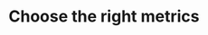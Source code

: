 ---
layout: best-practice
title: "Choose the right metrics"
order: 03
icon: /_includes/climate-icons/Icon-Building.svg
number: "03"
section: Embed in Your Rituals

matter: |
  Understanding the source of your business emissions is
  important to prioritize the most effective pathway to reduce
  emissions. It will also help you to realize the contribution of digital
  technologies to the overall carbon footprint of your operations.

  Since most emissions originate from your supply chain (scope 3),
  measuring them can be challenging as you depend on suppliers
  to provide this information and data points.

  Nonetheless, as you cannot improve what you cannot measure,
  your journey towards sustainability must commence here in order
  to create a more impactful, deliberate, and effective action plan.

do: |
  Connect with the right people: It could be your ESG team,
  sustainable leaders internally, or external providers with,
  ideally, some experience in digital emissions measurement
  Quantify your company’s value chain (scope 1, 2 and 3) carbon
  emissions and perform a cradle-to-grave lifecycle analysis on
  your product

  Include impacts from devices, networks, and data centers
  across their life cycle (manufacturing, distribution, usage,
  to end of life)

  Choose the right metrics and make sure you can measure
  them fairly quickly to begin assessing improvements
  Identify measurement frequency and who’s leading the effort

  Pinpoint opportunities for emission reduction. Consider the top-
  line revenue opportunities (eg. customer acquisition, adoption of

  greener products, improved performance and UX, etc.) and
  bottom-line cost savings (lower hosting fees, streamlined
  development, etc.) when presenting your findings to the team.

  Prioritize opportunities for emission reduction and build
  a roadmap accordingly

  Repeat annually, or in line with your business development
  strategy

success: |
  Collective efforts to gauge and reduce ecological
  footprints

  Cross-departmental participation in green
  initiatives

consider: |
  As a product leader, it's important to recognize that your
  impact and influence can extend beyond the digital realm. As an
  example, if shipping emissions are a big chunk of the emissions
  profile of your e-commerce business, you could lower emissions
  by reducing the return rate of your physical product (by helping
  users buy the right product, at the right size, colour, specs, etc.)
  and by partnering with sustainable, electric local shipping
  companies.
  In 2022, approximately 16.5% of items purchased online were
  returned in the US. Imagine the impact you could make by
  offering a better purchasing experience! Read more on how to
  Influence your value chain and partners.
---